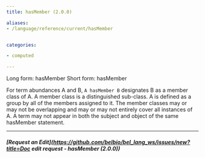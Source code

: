 ```yaml
---
title: hasMember (2.0.0)

aliases:
- /language/reference/current/hasMember


categories:

- computed

---
```

<!-- COMPUTER GENERATED PAGE!!! DO NOT EDIT DIRECTLY  -->
<!--    must be changed in scripts/templates.py which is processed by scripts/update_refs.py -->

Long form: hasMember
Short form: hasMember

For term abundances A and B, `A hasMember B` designates B as a member class of A. A member class is a distinguished sub-class. A is defined as a group by all of the members assigned to it. The member classes may or may not be overlapping and may or may not entirely cover all instances of A. A term may not appear in both the subject and object of the same hasMember statement.


---
##### [Request an Edit](https://github.com/belbio/bel_lang_ws/issues/new?title=Doc edit request - hasMember (2.0.0))
